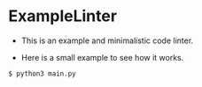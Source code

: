 # ExampleLinter

* This is an example and minimalistic code linter.

* Here is a small example to see how it works.
  
```bash
$ python3 main.py
```
